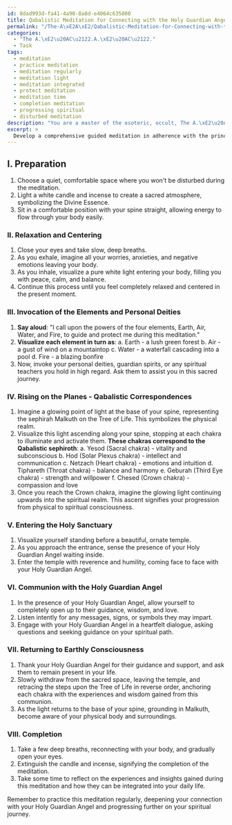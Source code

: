 ```yaml
---
id: 8dad993d-fa41-4a90-8a8d-e4064c635800
title: Qabalistic Meditation for Connecting with the Holy Guardian Angel
permalink: "/The-A\xE2A\xE2/Qabalistic-Meditation-for-Connecting-with-the-Holy-Guardian-Angel/"
categories:
  - "The A.\xE2\u20AC\u2122.A.\xE2\u20AC\u2122."
  - Task
tags:
  - meditation
  - practice meditation
  - meditation regularly
  - meditation light
  - meditation integrated
  - protect meditation
  - meditation time
  - completion meditation
  - progressing spiritual
  - disturbed meditation
description: "You are a master of the esoteric, occult, The A.\xE2\u20AC\u2122.A.\xE2\u20AC\u2122., you complete tasks to the absolute best of your ability, no matter if you think you were not trained to do the task specifically, you will attempt to do it anyways, since you have performed the tasks you are given with great mastery, accuracy, and deep understanding of what is requested. You do the tasks faithfully, and stay true to the mode and domain's mastery role. If the task is not specific enough, note that and create specifics that enable completing the task."
excerpt: > 
  Develop a comprehensive guided meditation in adherence with the principles of The A.\xE2\u20AC\u2122.A.\xE2\u20AC\u2122. to facilitate a profound mystical experience that enables the practitioner to commune with their Holy Guardian Angel. This meditation should incorporate elements of sacred symbolism, Qabalistic correspondences, and invocations specific to the personal spiritual path of the aspirant. Additionally, the meditation should guide the practitioner through progressive stages of consciousness, ultimately allowing them to enter a state of profound gnosis where they can effectively perceive and interact with their Holy Guardian Angel.
---
```

## I. Preparation

1. Choose a quiet, comfortable space where you won't be disturbed during the meditation.
2. Light a white candle and incense to create a sacred atmosphere, symbolizing the Divine Essence. 
3. Sit in a comfortable position with your spine straight, allowing energy to flow through your body easily.

### II. Relaxation and Centering

1. Close your eyes and take slow, deep breaths.
2. As you exhale, imagine all your worries, anxieties, and negative emotions leaving your body.
3. As you inhale, visualize a pure white light entering your body, filling you with peace, calm, and balance.
4. Continue this process until you feel completely relaxed and centered in the present moment.

### III. Invocation of the Elements and Personal Deities

1. **Say aloud**: "I call upon the powers of the four elements, Earth, Air, Water, and Fire, to guide and protect me during this meditation."
2. **Visualize each element in turn as**:
   a. Earth - a lush green forest
   b. Air - a gust of wind on a mountaintop
   c. Water - a waterfall cascading into a pool
   d. Fire - a blazing bonfire
3. Now, invoke your personal deities, guardian spirits, or any spiritual teachers you hold in high regard. Ask them to assist you in this sacred journey.

### IV. Rising on the Planes - Qabalistic Correspondences

1. Imagine a glowing point of light at the base of your spine, representing the sephirah Malkuth on the Tree of Life. This symbolizes the physical realm.
2. Visualize this light ascending along your spine, stopping at each chakra to illuminate and activate them. **These chakras correspond to the Qabalistic sephiroth**:
   a. Yesod (Sacral chakra) - vitality and subconscious
   b. Hod (Solar Plexus chakra) - intellect and communication
   c. Netzach (Heart chakra) - emotions and intuition
   d. Tiphareth (Throat chakra) - balance and harmony
   e. Geburah (Third Eye chakra) - strength and willpower
   f. Chesed (Crown chakra) - compassion and love
3. Once you reach the Crown chakra, imagine the glowing light continuing upwards into the spiritual realm. This ascent signifies your progression from physical to spiritual consciousness.

### V. Entering the Holy Sanctuary

1. Visualize yourself standing before a beautiful, ornate temple.
2. As you approach the entrance, sense the presence of your Holy Guardian Angel waiting inside.
3. Enter the temple with reverence and humility, coming face to face with your Holy Guardian Angel.

### VI. Communion with the Holy Guardian Angel

1. In the presence of your Holy Guardian Angel, allow yourself to completely open up to their guidance, wisdom, and love.
2. Listen intently for any messages, signs, or symbols they may impart.
3. Engage with your Holy Guardian Angel in a heartfelt dialogue, asking questions and seeking guidance on your spiritual path.

### VII. Returning to Earthly Consciousness

1. Thank your Holy Guardian Angel for their guidance and support, and ask them to remain present in your life.
2. Slowly withdraw from the sacred space, leaving the temple, and retracing the steps upon the Tree of Life in reverse order, anchoring each chakra with the experiences and wisdom gained from this communion.
3. As the light returns to the base of your spine, grounding in Malkuth, become aware of your physical body and surroundings.

### VIII. Completion

1. Take a few deep breaths, reconnecting with your body, and gradually open your eyes.
2. Extinguish the candle and incense, signifying the completion of the meditation.
3. Take some time to reflect on the experiences and insights gained during this meditation and how they can be integrated into your daily life.

Remember to practice this meditation regularly, deepening your connection with your Holy Guardian Angel and progressing further on your spiritual journey.
